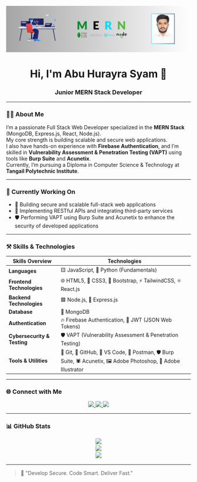 <!-- Banner -->
<p align="center">
  <img src="https://raw.githubusercontent.com/abuhurayrasyam/abuhurayrasyam/main/banner.png" alt="Banner" />
</p>

<!-- Name and Designation -->
<h1 align="center">Hi, I'm Abu Hurayra Syam 👋</h1>
<h3 align="center">Junior MERN Stack Developer</h3>

---

### 🧑‍💻 About Me

I’m a passionate Full Stack Web Developer specialized in the **MERN Stack** (MongoDB, Express.js, React, Node.js).  
My core strength is building scalable and secure web applications.  
I also have hands-on experience with **Firebase Authentication**, and I’m skilled in **Vulnerability Assessment & Penetration Testing (VAPT)** using tools like **Burp Suite** and **Acunetix**.  
Currently, I’m pursuing a Diploma in Computer Science & Technology at **Tangail Polytechnic Institute**.

---

### 🚀 Currently Working On

- 🔨 Building secure and scalable full-stack web applications  
- 🧩 Implementing RESTful APIs and integrating third-party services
- 🛡️ Performing VAPT using Burp Suite and Acunetix to enhance the security of developed applications  

---

### ⚒️ Skills & Technologies

| **Skills Overview**       | **Technologies**                                                              |
|--------------------------|--------------------------------------------------------------------------------|
| **Languages**             | 🟨 JavaScript, 🐍 Python (Fundamentals)                                      |
| **Frontend Technologies** | 🌐 HTML5, 🎨 CSS3, 🎯 Bootstrap, ⚡ TailwindCSS, ⚛️ React.js                |
| **Backend Technologies**   | 🟩 Node.js, 🚂 Express.js                                                    |
| **Database**              | 🍃 MongoDB                                                                    |
| **Authentication**        | 🔥 Firebase Authentication, 🔐 JWT (JSON Web Tokens)                          |
| **Cybersecurity & Testing**| 🛡️ VAPT (Vulnerability Assessment & Penetration Testing)                      |
| **Tools & Utilities**     | 🔧 Git, 🐙 GitHub, 📝 VS Code, 🧪 Postman, 🛡️ Burp Suite, 🕷️ Acunetix, 🖼️ Adobe Photoshop, 🎨 Adobe Illustrator |

---

### 🌐 Connect with Me

<p align="center">
  <a href="https://www.linkedin.com/in/abuhurayrasyam" target="_blank">
    <img src="https://img.shields.io/badge/Connect on LinkedIn-0077B5?logo=linkedin&style=for-the-badge&logoColor=white" />
  </a>
  <a href="https://x.com/abuhurayrasyam" target="_blank">
    <img src="https://img.shields.io/badge/Follow on X-000000?logo=twitter&style=for-the-badge&logoColor=white" />
  </a>
  <a href="https://abu-hurayra-syam.web.app" target="_blank">
    <img src="https://img.shields.io/badge/Visit Portfolio-1f1f1f?logo=google-chrome&style=for-the-badge&logoColor=white" />
  </a>
</p>

---

### 📊 GitHub Stats

<p align="center">
  <img src="https://github-readme-stats.vercel.app/api?username=abuhurayrasyam&show_icons=true&theme=react&hide_border=true" />
  <br />
  <img src="https://github-readme-streak-stats.herokuapp.com/?user=abuhurayrasyam&theme=react&hide_border=true" />
  <br />
  <img src="https://github-readme-stats.vercel.app/api/top-langs/?username=abuhurayrasyam&layout=compact&theme=react&hide_border=true" />
</p>

---

> 🧠 "Develop Secure. Code Smart. Deliver Fast."

